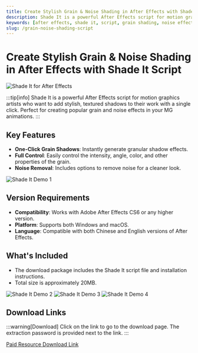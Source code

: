 ```yaml
---
title: Create Stylish Grain & Noise Shading in After Effects with Shade It Script
description: Shade It is a powerful After Effects script for motion graphics artists who want to add stylish, textured shadows to their work with a single click. Perfect for creating popular grain and noise effects in your MG animations.
keywords: [after effects, shade it, script, grain shading, noise effects, motion graphics, animation, shadows, visual effects, mg animation]
slug: /grain-noise-shading-script
---
```


<!--First Part-This is Title -->
# Create Stylish Grain & Noise Shading in After Effects with Shade It Script

<!--Second Part-This is First Banner -->
![Shade It for After Effects](/img/shade-it.jpg)

:::tip[info]
Shade It is a powerful After Effects script for motion graphics artists who want to add stylish, textured shadows to their work with a single click. Perfect for creating popular grain and noise effects in your MG animations.
:::

## Key Features

- **One-Click Grain Shadows**: Instantly generate granular shadow effects.
- **Full Control**: Easily control the intensity, angle, color, and other properties of the grain.
- **Noise Removal**: Includes options to remove noise for a cleaner look.

![Shade It Demo 1](/img/shade-it-demo-1.gif)

## Version Requirements

- **Compatibility**: Works with Adobe After Effects CS6 or any higher version.
- **Platform**: Supports both Windows and macOS.
- **Language**: Compatible with both Chinese and English versions of After Effects.

## What's Included

- The download package includes the Shade It script file and installation instructions.
- Total size is approximately 20MB.

![Shade It Demo 2](/img/shade-it-demo-2.gif)
![Shade It Demo 3](/img/shade-it-demo-3.gif)
![Shade It Demo 4](/img/shade-it-demo-4.gif)

<!-- The Last Part-Download -->
## Download Links
:::warning[Download]
Click on the link to go to the download page. The extraction password is provided next to the link.
:::

[Paid Resource Download Link](https://wa.me/8613237610083)
